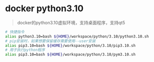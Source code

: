 # docker python3.10
> docker的python3.10虚拟环境，支持桌面程序，支持qt5

```bash
# 快捷指令
alias python3.10=bash ${HOME}/workspace/python/3.10/python3.10.sh
# pip安装时，如果想要保留缓存需要使用--user安装
alias pip3.10=bash ${HOME}/workspace/python/3.10/pip3.10.sh
# 用于执行python程序
alias pip3.10=bash ${HOME}/workspace/python/3.10/pym3.10.sh
```